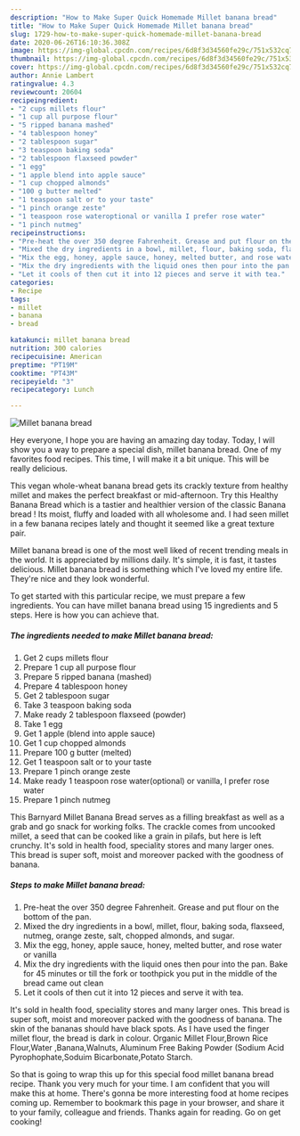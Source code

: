 ```yaml
---
description: "How to Make Super Quick Homemade Millet banana bread"
title: "How to Make Super Quick Homemade Millet banana bread"
slug: 1729-how-to-make-super-quick-homemade-millet-banana-bread
date: 2020-06-26T16:10:36.308Z
image: https://img-global.cpcdn.com/recipes/6d8f3d34560fe29c/751x532cq70/millet-banana-bread-recipe-main-photo.jpg
thumbnail: https://img-global.cpcdn.com/recipes/6d8f3d34560fe29c/751x532cq70/millet-banana-bread-recipe-main-photo.jpg
cover: https://img-global.cpcdn.com/recipes/6d8f3d34560fe29c/751x532cq70/millet-banana-bread-recipe-main-photo.jpg
author: Annie Lambert
ratingvalue: 4.3
reviewcount: 20604
recipeingredient:
- "2 cups millets flour"
- "1 cup all purpose flour"
- "5 ripped banana mashed"
- "4 tablespoon honey"
- "2 tablespoon sugar"
- "3 teaspoon baking soda"
- "2 tablespoon flaxseed powder"
- "1 egg"
- "1 apple blend into apple sauce"
- "1 cup chopped almonds"
- "100 g butter melted"
- "1 teaspoon salt or to your taste"
- "1 pinch orange zeste"
- "1 teaspoon rose wateroptional or vanilla I prefer rose water"
- "1 pinch nutmeg"
recipeinstructions:
- "Pre-heat the over 350 degree Fahrenheit. Grease and put flour on the bottom of the pan."
- "Mixed the dry ingredients in a bowl, millet, flour, baking soda, flaxseed, nutmeg, orange zeste, salt, chopped almonds, and sugar."
- "Mix the egg, honey, apple sauce, honey, melted butter, and rose water or vanilla"
- "Mix the dry ingredients with the liquid ones then pour into the pan. Bake for 45 minutes or till the fork or toothpick you put in the middle of the bread came out clean"
- "Let it cools of then cut it into 12 pieces and serve it with tea."
categories:
- Recipe
tags:
- millet
- banana
- bread

katakunci: millet banana bread 
nutrition: 300 calories
recipecuisine: American
preptime: "PT19M"
cooktime: "PT43M"
recipeyield: "3"
recipecategory: Lunch

---
```



![Millet banana bread](https://img-global.cpcdn.com/recipes/6d8f3d34560fe29c/751x532cq70/millet-banana-bread-recipe-main-photo.jpg)

Hey everyone, I hope you are having an amazing day today. Today, I will show you a way to prepare a special dish, millet banana bread. One of my favorites food recipes. This time, I will make it a bit unique. This will be really delicious.

This vegan whole-wheat banana bread gets its crackly texture from healthy millet and makes the perfect breakfast or mid-afternoon. Try this Healthy Banana Bread which is a tastier and healthier version of the classic Banana bread ! Its moist, fluffy and loaded with all wholesome and. I had seen millet in a few banana recipes lately and thought it seemed like a great texture pair.

Millet banana bread is one of the most well liked of recent trending meals in the world. It is appreciated by millions daily. It's simple, it is fast, it tastes delicious. Millet banana bread is something which I've loved my entire life. They're nice and they look wonderful.


To get started with this particular recipe, we must prepare a few ingredients. You can have millet banana bread using 15 ingredients and 5 steps. Here is how you can achieve that.

<!--inarticleads1-->

##### The ingredients needed to make Millet banana bread:

1. Get 2 cups millets flour
1. Prepare 1 cup all purpose flour
1. Prepare 5 ripped banana (mashed)
1. Prepare 4 tablespoon honey
1. Get 2 tablespoon sugar
1. Take 3 teaspoon baking soda
1. Make ready 2 tablespoon flaxseed (powder)
1. Take 1 egg
1. Get 1 apple (blend into apple sauce)
1. Get 1 cup chopped almonds
1. Prepare 100 g butter (melted)
1. Get 1 teaspoon salt or to your taste
1. Prepare 1 pinch orange zeste
1. Make ready 1 teaspoon rose water(optional) or vanilla, I prefer rose water
1. Prepare 1 pinch nutmeg


This Barnyard Millet Banana Bread serves as a filling breakfast as well as a grab and go snack for working folks. The crackle comes from uncooked millet, a seed that can be cooked like a grain in pilafs, but here is left crunchy. It&#39;s sold in health food, speciality stores and many larger ones. This bread is super soft, moist and moreover packed with the goodness of banana. 

<!--inarticleads2-->

##### Steps to make Millet banana bread:

1. Pre-heat the over 350 degree Fahrenheit. Grease and put flour on the bottom of the pan.
1. Mixed the dry ingredients in a bowl, millet, flour, baking soda, flaxseed, nutmeg, orange zeste, salt, chopped almonds, and sugar.
1. Mix the egg, honey, apple sauce, honey, melted butter, and rose water or vanilla
1. Mix the dry ingredients with the liquid ones then pour into the pan. Bake for 45 minutes or till the fork or toothpick you put in the middle of the bread came out clean
1. Let it cools of then cut it into 12 pieces and serve it with tea.


It&#39;s sold in health food, speciality stores and many larger ones. This bread is super soft, moist and moreover packed with the goodness of banana. The skin of the bananas should have black spots. As I have used the finger millet flour, the bread is dark in colour. Organic Millet Flour,Brown Rice Flour,Water ,Banana,Walnuts, Aluminum Free Baking Powder (Sodium Acid Pyrophophate,Soduim Bicarbonate,Potato Starch. 

So that is going to wrap this up for this special food millet banana bread recipe. Thank you very much for your time. I am confident that you will make this at home. There's gonna be more interesting food at home recipes coming up. Remember to bookmark this page in your browser, and share it to your family, colleague and friends. Thanks again for reading. Go on get cooking!
